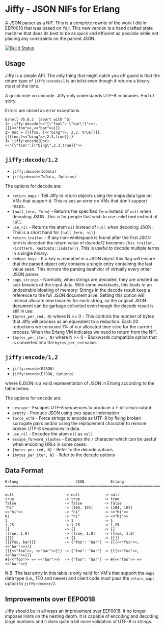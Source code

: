 Jiffy - JSON NIFs for Erlang
============================

A JSON parser as a NIF. This is a complete rewrite of the work I did
in EEP0018 that was based on Yajl. This new version is a hand crafted
state machine that does its best to be as quick and efficient as
possible while not placing any constraints on the parsed JSON.

[![Build Status](https://travis-ci.org/davisp/jiffy.svg?branch=master)](https://travis-ci.org/davisp/jiffy)

Usage
-----

Jiffy is a simple API. The only thing that might catch you off guard
is that the return type of `jiffy:encode/1` is an iolist even though
it returns a binary most of the time.

A quick note on unicode. Jiffy only understands UTF-8 in binaries. End
of story.

Errors are raised as error exceptions.

    Eshell V5.8.2  (abort with ^G)
    1> jiffy:decode(<<"{\"foo\": \"bar\"}">>).
    {[{<<"foo">>,<<"bar">>}]}
    2> Doc = {[{foo, [<<"bing">>, 2.3, true]}]}.
    {[{foo,[<<"bing">>,2.3,true]}]}
    3> jiffy:encode(Doc).
    <<"{\"foo\":[\"bing\",2.3,true]}">>

`jiffy:decode/1,2`
------------------

* `jiffy:decode(IoData)`
* `jiffy:decode(IoData, Options)`

The options for decode are:

* `return_maps` - Tell Jiffy to return objects using the maps data type
  on VMs that support it. This raises an error on VMs that don't support
  maps.
* `{null_term, Term}` - Returns the specified `Term` instead of `null`
  when decoding JSON. This is for people that wish to use `undefined`
  instead of `null`.
* `use_nil` - Returns the atom `nil` instead of `null` when decoding
  JSON. This is a short hand for `{null_term, nil}`.
* `return_trailer` - If any non-whitespace is found after the first
  JSON term is decoded the return value of decode/2 becomes
  `{has_trailer, FirstTerm, RestData::iodata()}`. This is useful to
  decode multiple terms in a single binary.
* `dedupe_keys` - If a key is repeated in a JSON object this flag
  will ensure that the parsed object only contains a single entry
  containing the last value seen. This mirrors the parsing beahvior
  of virtually every other JSON parser.
* `copy_strings` - Normally, when strings are decoded, they are
  created as sub-binaries of the input data. With some workloads, this
  leads to an undesirable bloating of memory: Strings in the decode
  result keep a reference to the full JSON document alive. Setting
  this option will instead allocate new binaries for each string, so
  the original JSON document can be garbage collected even though
  the decode result is still in use.
* `{bytes_per_red, N}` where N &gt;= 0 - This controls the number of
  bytes that Jiffy will process as an equivalent to a reduction. Each
  20 reductions we consume 1% of our allocated time slice for the current
  process. When the Erlang VM indicates we need to return from the NIF.
* `{bytes_per_iter, N}` where N &gt;= 0 - Backwards compatible option
  that is converted into the `bytes_per_red` value.

`jiffy:encode/1,2`
------------------

* `jiffy:encode(EJSON)`
* `jiffy:encode(EJSON, Options)`

where EJSON is a valid representation of JSON in Erlang according to
the table below.

The options for encode are:

* `uescape` - Escapes UTF-8 sequences to produce a 7-bit clean output
* `pretty` - Produce JSON using two-space indentation
* `force_utf8` - Force strings to encode as UTF-8 by fixing broken
  surrogate pairs and/or using the replacement character to remove
  broken UTF-8 sequences in data.
* `use_nil` - Encodes the atom `nil` as `null`.
* `escape_forward_slashes` - Escapes the `/` character which can be
  useful when encoding URLs in some cases.
* `{bytes_per_red, N}` - Refer to the decode options
* `{bytes_per_iter, N}` - Refer to the decode options

Data Format
-----------

    Erlang                          JSON            Erlang
    ==========================================================================

    null                       -> null           -> null
    true                       -> true           -> true
    false                      -> false          -> false
    "hi"                       -> [104, 105]     -> [104, 105]
    <<"hi">>                   -> "hi"           -> <<"hi">>
    hi                         -> "hi"           -> <<"hi">>
    1                          -> 1              -> 1
    1.25                       -> 1.25           -> 1.25
    []                         -> []             -> []
    [true, 1.0]                -> [true, 1.0]    -> [true, 1.0]
    {[]}                       -> {}             -> {[]}
    {[{foo, bar}]}             -> {"foo": "bar"} -> {[{<<"foo">>, <<"bar">>}]}
    {[{<<"foo">>, <<"bar">>}]} -> {"foo": "bar"} -> {[{<<"foo">>, <<"bar">>}]}
    #{<<"foo">> => <<"bar">>}  -> {"foo": "bar"} -> #{<<"foo">> => <<"bar">>}

N.B. The last entry in this table is only valid for VM's that support
the `maps` data type (i.e., 17.0 and newer) and client code must pass
the `return_maps` option to `jiffy:decode/2`.

Improvements over EEP0018
-------------------------

Jiffy should be in all ways an improvement over EEP0018. It no longer
imposes limits on the nesting depth. It is capable of encoding and
decoding large numbers and it does quite a bit more validation of UTF-8 in strings.

